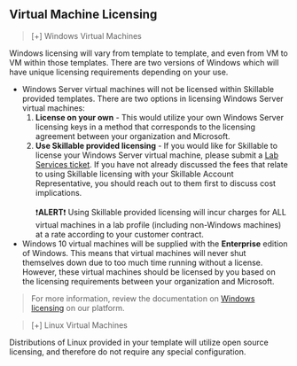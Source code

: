 ## Virtual Machine Licensing

>[+] Windows Virtual Machines
>
Windows licensing will vary from template to template, and even from VM to VM within those templates. There are two versions of Windows which will have unique licensing requirements depending on your use.
- Windows Server virtual machines will not be licensed within Skillable provided templates. There are two options in licensing Windows Server virtual machines:
    1. **License on your own** - This would utilize your own Windows Server licensing keys in a method that corresponds to the licensing agreement between your organization and Microsoft.
    1. **Use Skillable provided licensing** - If you would like for Skillable to license your Windows Server virtual machine, please submit a [Lab Services ticket](https://lod.one/support). If you have not already discussed the fees that relate to using Skillable licensing with your Skillable Account Representative, you should reach out to them first to discuss cost implications.
        <br><br>
        :exclamation:**ALERT**:exclamation: Using Skillable provided licensing will incur charges for ALL virtual machines in a lab profile (including non-Windows machines) at a rate according to your customer contract.
- Windows 10 virtual machines will be supplied with the **Enterprise** edition of Windows. This means that virtual machines will never shut themselves down due to too much time running without a license. However, these virtual machines should be licensed by you based on the licensing requirements between your organization and Microsoft.
>
> For more information, review the documentation on [Windows licensing](https://docs.skillable.com/docs/windows-licensing) on our platform.

>[+] Linux Virtual Machines
>
Distributions of Linux provided in your template will utilize open source licensing, and therefore do not require any special configuration.
